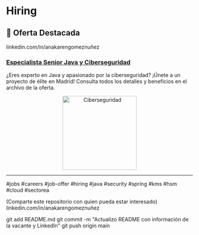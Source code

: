 # Hiring

## 🚀 Oferta Destacada
linkedin.com/in/anakarengomeznuñez  

### [Especialista Senior Java y Ciberseguridad](./Oferta_Senior_Java_Ciberseguridad.md)
¿Eres experto en Java y apasionado por la ciberseguridad? ¡Únete a un proyecto de élite en Madrid! Consulta todos los detalles y beneficios en el archivo de la oferta.

<div align="center">
	<img src="https://img.freepik.com/vector-premium/seguridad-cibernetica-icono-escudo-candado_18660-1091.jpg" alt="Ciberseguridad" width="200" />
</div>

---

#jobs #careers #job-offer #hiring #java #security #spring #kms #hsm #cloud #sectorea

(Comparte este repositorio con quien pueda estar interesado)
linkedin.com/in/anakarengomeznuñez  

git add README.md
git commit -m "Actualizo README con información de la vacante y LinkedIn"
git push origin main